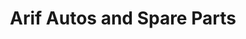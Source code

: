 ---
title: "Arif Autos and Spare Parts"
url: /karachi/arif-autos-and-spare-parts/
shop: Allgemein
---